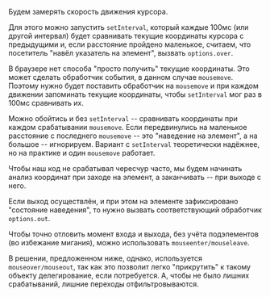 Будем замерять скорость движения курсора. 

Для этого можно запустить `setInterval`, который каждые 100мс (или другой интервал) будет сравнивать текущие координаты курсора с предыдущими и, если расстояние пройдено маленькое, считаем, что посетитель "навёл указатель на элемент", вызвать `options.over`. 

В браузере нет способа "просто получить" текущие координаты. Это может сделать обработчик события, в данном случае `mousemove`. Поэтому нужно будет поставить обработчик на `mousemove` и при каждом движении запоминать текущие координаты, чтобы `setInterval` мог раз в 100мс сравнивать их.

Можно обойтись и без `setInterval` -- сравнивать координаты при каждом срабатывании `mousemove`. Если передвинулись на маленькое расстояние с последнего `mousemove` -- это "наведение на элемент", а на большое -- игнорируем. Вариант с `setInterval` теоретически надёжнее, но на практике и один `mousemove` работает.

Чтобы наш код не срабатывал чересчур часто, мы будем начинать анализ координат при заходе на элемент, а заканчивать -- при выходе с него. 

Если выход осуществлён, и при этом на элементе зафиксировано "состояние наведения", то нужно вызвать соответствующий обработчик `options.out`.

Чтобы точно отловить момент входа и выхода, без учёта подэлементов (во избежание мигания), можно использовать `mouseenter/mouseleave`. 

В решении, предложенном ниже, однако, используется `mouseover/mouseout`, так как это позволит легко "прикрутить" к такому объекту делегирование, если потребуется. А, чтобы не было лишних срабатываний, лишние переходы отфильтровываются.





